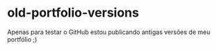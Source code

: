 old-portfolio-versions
======================

Apenas para testar o GitHub estou publicando antigas versões de meu portfólio ;)